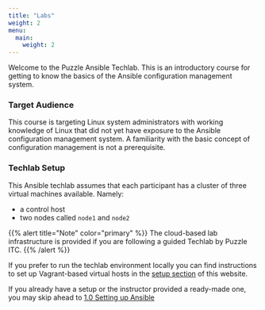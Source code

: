 ```yaml
---
title: "Labs"
weight: 2
menu:
  main:
    weight: 2
---
```


Welcome to the Puzzle Ansible Techlab. This is an
introductory course for getting to know the
basics of the Ansible configuration management
system.

### Target Audience

This course is targeting Linux system administrators
with working knowledge of Linux that did not yet have
exposure to the Ansible configuration management
system. A familiarity with the basic concept of
configuration management is not a prerequisite.


### Techlab Setup

This Ansible techlab assumes that each participant has a
cluster of three virtual machines available. Namely:

- a control host
- two nodes called `node1` and `node2`

{{% alert title="Note" color="primary" %}}
The cloud-based lab infrastructure is provided if you
are following a guided Techlab by Puzzle ITC.
{{% /alert %}}

If you prefer to run the techlab environment locally
you can find instructions to set up Vagrant-based
virtual hosts in the
<i class="ti-plug" style="color: #003399"></i>
[setup section](/setup)
<i class="ti-plug" style="color: #003399"></i>
of this website.

If you already have a setup or the instructor provided
a ready-made one, you may skip ahead to
[1.0 Setting up Ansible](01)
